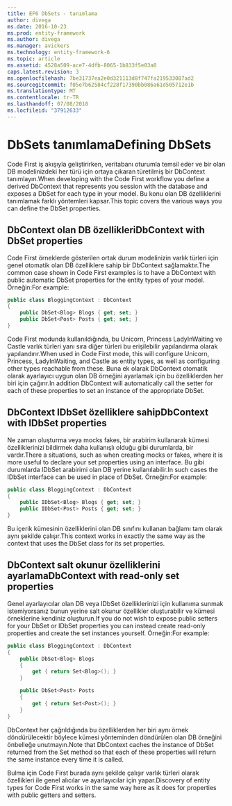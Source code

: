```yaml
---
title: EF6 DbSets - tanımlama
author: divega
ms.date: 2016-10-23
ms.prod: entity-framework
ms.author: divega
ms.manager: avickers
ms.technology: entity-framework-6
ms.topic: article
ms.assetid: 4528a509-ace7-4dfb-8065-1b833f5e03a0
caps.latest.revision: 3
ms.openlocfilehash: 7be31737ea2e0d321113d8f747fa219533087ad2
ms.sourcegitcommit: f05e7b62584cf228f17390bb086a61d505712e1b
ms.translationtype: MT
ms.contentlocale: tr-TR
ms.lasthandoff: 07/08/2018
ms.locfileid: "37912633"
---
```

# <a name="defining-dbsets"></a><span data-ttu-id="7599c-102">DbSets tanımlama</span><span class="sxs-lookup"><span data-stu-id="7599c-102">Defining DbSets</span></span>
<span data-ttu-id="7599c-103">Code First iş akışıyla geliştirirken, veritabanı oturumla temsil eder ve bir olan DB modelinizdeki her türü için ortaya çıkaran türetilmiş bir DbContext tanımlayın.</span><span class="sxs-lookup"><span data-stu-id="7599c-103">When developing with the Code First workflow you define a derived DbContext that represents you session with the database and exposes a DbSet for each type in your model.</span></span> <span data-ttu-id="7599c-104">Bu konu olan DB özelliklerini tanımlamak farklı yöntemleri kapsar.</span><span class="sxs-lookup"><span data-stu-id="7599c-104">This topic covers the various ways you can define the DbSet properties.</span></span>  

## <a name="dbcontext-with-dbset-properties"></a><span data-ttu-id="7599c-105">DbContext olan DB özellikleri</span><span class="sxs-lookup"><span data-stu-id="7599c-105">DbContext with DbSet properties</span></span>  

<span data-ttu-id="7599c-106">Code First örneklerde gösterilen ortak durum modelinizin varlık türleri için genel otomatik olan DB özelliklere sahip bir DbContext sağlamaktır.</span><span class="sxs-lookup"><span data-stu-id="7599c-106">The common case shown in Code First examples is to have a DbContext with public automatic DbSet properties for the entity types of your model.</span></span> <span data-ttu-id="7599c-107">Örneğin:</span><span class="sxs-lookup"><span data-stu-id="7599c-107">For example:</span></span>  

``` csharp
public class BloggingContext : DbContext
{
    public DbSet<Blog> Blogs { get; set; }
    public DbSet<Post> Posts { get; set; }
}
```  

<span data-ttu-id="7599c-108">Code First modunda kullanıldığında, bu Unicorn, Princess LadyInWaiting ve Castle varlık türleri yanı sıra diğer türleri bu erişilebilir yapılandırma olarak yapılandırır.</span><span class="sxs-lookup"><span data-stu-id="7599c-108">When used in Code First mode, this will configure Unicorn, Princess, LadyInWaiting, and Castle as entity types, as well as configuring other types reachable from these.</span></span> <span data-ttu-id="7599c-109">Buna ek olarak DbContext otomatik olarak ayarlayıcı uygun olan DB örneğini ayarlamak için bu özelliklerden her biri için çağırır.</span><span class="sxs-lookup"><span data-stu-id="7599c-109">In addition DbContext will automatically call the setter for each of these properties to set an instance of the appropriate DbSet.</span></span>  

## <a name="dbcontext-with-idbset-properties"></a><span data-ttu-id="7599c-110">DbContext IDbSet özelliklere sahip</span><span class="sxs-lookup"><span data-stu-id="7599c-110">DbContext with IDbSet properties</span></span>  

<span data-ttu-id="7599c-111">Ne zaman oluşturma veya mocks fakes, bir arabirim kullanarak kümesi özelliklerinizi bildirmek daha kullanışlı olduğu gibi durumlarda, bir vardır.</span><span class="sxs-lookup"><span data-stu-id="7599c-111">There a situations, such as when creating mocks or fakes, where it is more useful to declare your set properties using an interface.</span></span> <span data-ttu-id="7599c-112">Bu gibi durumlarda IDbSet arabirimi olan DB yerine kullanılabilir.</span><span class="sxs-lookup"><span data-stu-id="7599c-112">In such cases the IDbSet interface can be used in place of DbSet.</span></span> <span data-ttu-id="7599c-113">Örneğin:</span><span class="sxs-lookup"><span data-stu-id="7599c-113">For example:</span></span>  

``` csharp
public class BloggingContext : DbContext
{
    public IDbSet<Blog> Blogs { get; set; }
    public IDbSet<Post> Posts { get; set; }
}
```  

<span data-ttu-id="7599c-114">Bu içerik kümesinin özelliklerini olan DB sınıfını kullanan bağlamı tam olarak aynı şekilde çalışır.</span><span class="sxs-lookup"><span data-stu-id="7599c-114">This context works in exactly the same way as the context that uses the DbSet class for its set properties.</span></span>  

## <a name="dbcontext-with-read-only-set-properties"></a><span data-ttu-id="7599c-115">DbContext salt okunur özelliklerini ayarlama</span><span class="sxs-lookup"><span data-stu-id="7599c-115">DbContext with read-only set properties</span></span>  

<span data-ttu-id="7599c-116">Genel ayarlayıcılar olan DB veya IDbSet özelliklerinizi için kullanıma sunmak istemiyorsanız bunun yerine salt okunur özellikler oluşturabilir ve kümesi örneklerine kendiniz oluşturun.</span><span class="sxs-lookup"><span data-stu-id="7599c-116">If you do not wish to expose public setters for your DbSet or IDbSet properties you can instead create read-only properties and create the set instances yourself.</span></span> <span data-ttu-id="7599c-117">Örneğin:</span><span class="sxs-lookup"><span data-stu-id="7599c-117">For example:</span></span>  

``` csharp
public class BloggingContext : DbContext
{
    public DbSet<Blog> Blogs
    {
        get { return Set<Blog>(); }
    }

    public DbSet<Post> Posts
    {
        get { return Set<Post>(); }
    }
}
```  

<span data-ttu-id="7599c-118">DbContext her çağrıldığında bu özelliklerden her biri aynı örnek döndürülecektir böylece kümesi yönteminden döndürülen olan DB örneğini önbelleğe unutmayın.</span><span class="sxs-lookup"><span data-stu-id="7599c-118">Note that DbContext caches the instance of DbSet returned from the Set method so that each of these properties will return the same instance every time it is called.</span></span>  

<span data-ttu-id="7599c-119">Bulma için Code First burada aynı şekilde çalışır varlık türleri olarak özellikleri ile genel alıcılar ve ayarlayıcılar için yapar.</span><span class="sxs-lookup"><span data-stu-id="7599c-119">Discovery of entity types for Code First works in the same way here as it does for properties with public getters and setters.</span></span>  
